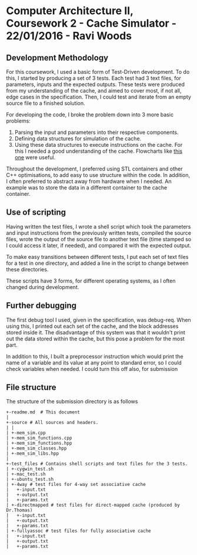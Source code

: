 # Computer Architecture II, Coursework 2 - Cache Simulator - 22/01/2016 - Ravi Woods

## Development Methodology

For this coursework, I used a basic form of Test-Driven development. To do this, I started by producing a set of 3 tests. Each test had 3 text files, for parameters, inputs and the expected outputs. These tests were produced from my understanding of the cache, and aimed to cover most, if not all, edge cases in the specification. Then, I could test and iterate from an empty source file to a finished solution. 

For developing the code, I broke the problem down into 3 more basic problems:

1. Parsing the input and parameters into their respective components.
2. Defining data structures for simulation of the cache.
3. Using these data structures to execute instructions on the cache. For this I needed a good understanding of the cache. Flowcharts like [this one](https://upload.wikimedia.org/wikipedia/commons/thumb/c/c2/Write-back_with_write-allocation.svg/640px-Write-back_with_write-allocation.svg.png) were useful.

Throughout the development, I preferred using STL containers and other C++ optimisations, to add easy to use structure within the code. In addition, I often preferred to abstract away from hardware when I needed. An example was to store the data in a different container to the cache container.

## Use of scripting

Having written the test files, I wrote a shell script which took the parameters and input instructions from the previously written tests, compiled the source files, wrote the output of the source file to another text file (time stamped so I could access it later, if needed), and compared it with the expected output. 

To make easy transitions between different tests, I put each set of text files for a test in one directory, and added a line in the script to change between these directories. 

These scripts have 3 forms, for different operating systems, as I often changed during development.

## Further debugging 

The first debug tool I used, given in the specification, was debug-req. When using this, I printed out each set of the cache, and the block addresses stored inside it. The disadvantage of this system was that it wouldn't print out the data stored within the cache, but this pose a problem for the most part.

In addition to this, I built a preprocessor instruction which would print the name of a variable and its value at any point to standard error, so I could check variables when needed. I could turn this off also, for submission

## File structure

The structure of the submission directory is as follows 
```
+-readme.md  # This document
|
+-source # All sources and headers.
| |
| +-mem_sim.cpp
| +-mem_sim_functions.cpp
| +-mem_sim_functions.hpp
| +-mem_sim_classes.hpp
| +-mem_sim_libs.hpp
|
+-test_files # Contains shell scripts and text files for the 3 tests.
| +-cygwin_test.sh
| +-mac_test.sh
| +-ubuntu_test.sh
| +-4way # test files for 4-way set associative cache
| 	+-input.txt
| 	+-output.txt
| 	+-params.txt
| +-directmapped # test files for direct-mapped cache (produced by Dr.Thomas)
| 	+-input.txt
| 	+-output.txt
| 	+-params.txt
| +-fullyassoc # test files for fully associative cache
| 	+-input.txt
| 	+-output.txt
| 	+-params.txt
```